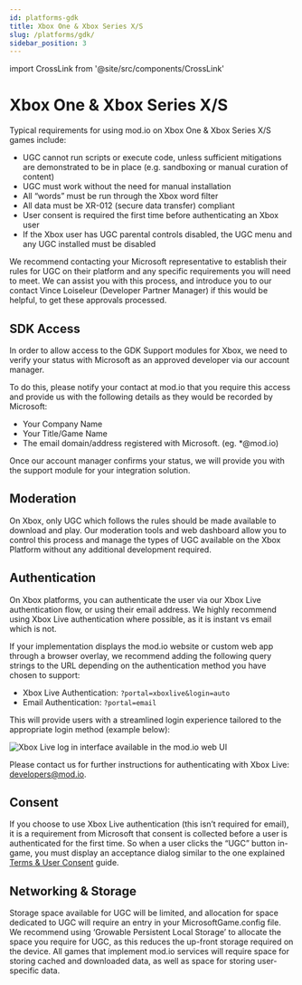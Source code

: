 ```yaml
---
id: platforms-gdk
title: Xbox One & Xbox Series X/S
slug: /platforms/gdk/
sidebar_position: 3
---
```

import CrossLink from '@site/src/components/CrossLink'

# Xbox One & Xbox Series X/S 

Typical requirements for using mod.io on Xbox One & Xbox Series X/S games include:
* UGC cannot run scripts or execute code, unless sufficient mitigations are demonstrated to be in place (e.g. sandboxing or manual curation of content)
* UGC must work without the need for manual installation
* All “words” must be run through the Xbox word filter
* All data must be XR-012 (secure data transfer) compliant
* User consent is required the first time before authenticating an Xbox user
* If the Xbox user has UGC parental controls disabled, the UGC menu and any UGC installed must be disabled

We recommend contacting your Microsoft representative to establish their rules for UGC on their platform and any specific requirements you will need to meet. We can assist you with this process, and introduce you to our contact Vince Loiseleur (Developer Partner Manager) if this would be helpful, to get these approvals processed.

## SDK Access

In order to allow access to the GDK Support modules for Xbox, we need to verify your status with Microsoft as an approved developer via our account manager.

To do this, please notify your contact at mod.io that you require this access and provide us with the following details as they would be recorded by Microsoft:
* Your Company Name
* Your Title/Game Name
* The email domain/address registered with Microsoft. (eg. \*@mod.io)

Once our account manager confirms your status, we will provide you with the support module for your integration solution.

## Moderation

On Xbox, only UGC which follows the rules should be made available to download and play. Our moderation tools and web dashboard allow you to control this process and manage the types of UGC available on the Xbox Platform without any additional development required.

## Authentication

On Xbox platforms, you can authenticate the user via our Xbox Live authentication flow, or using their email address. We highly recommend using Xbox Live authentication where possible, as it is instant vs email which is not. 

If your implementation displays the mod.io website or custom web app through a browser overlay, we recommend adding the following query strings to the URL depending on the authentication method you have chosen to support:
* Xbox Live Authentication: `?portal=xboxlive&login=auto`
* Email Authentication: `?portal=email`

This will provide users with a streamlined login experience tailored to the appropriate login method (example below):

![Xbox Live log in interface available in the mod.io web UI](images/console-support/xbox_auth_web.png)

Please contact us for further instructions for authenticating with Xbox Live: developers@mod.io.

## Consent

If you choose to use Xbox Live authentication (this isn’t required for email), it is a requirement from Microsoft that consent is collected before a user is authenticated for the first time. So when a user clicks the “UGC” button in-game, you must display an acceptance dialog similar to the one explained [Terms & User Consent](/terms/) guide.

## Networking & Storage

Storage space available for UGC will be limited, and allocation for space dedicated to UGC will require an entry in your MicrosoftGame.config file. We recommend using ‘Growable Persistent Local Storage’ to allocate the space you require for UGC, as this reduces the up-front storage required on the device. All games that implement mod.io services will require space for storing cached and downloaded data, as well as space for storing user-specific data.